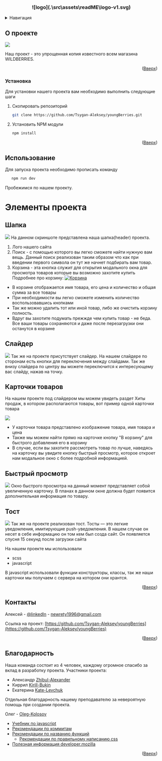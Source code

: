 <div id="top"></div>


    
  <h3 align="center">![logo](.\src\assets\readME\logo-v1.svg)</h3>

<details>
  <summary>Навигация</summary>
  <ol>
    <li>
      <a href="#О-проекте">О проекте</a>
    </li>
    <li><a href="#Установка">Установка</a></li>
    <li>
      <a href="#Использование">Использование</a>
    </li>
    <li>
        <a href="#Элементы-проекта">Элементы проекта</a>
        <ul>
            <li><a href="#Шапка">Шапка</a></li>
            <li><a href="#Слайдер">Слайдер</a></li>
            <li><a href="#Карточки-товаров">Карточки товаров</a></li>
            <li><a href="#Быстрый-просмотр">Быстрый просмотр</a></li>
            <li><a href="#Тост">Тост</a></li>
        </ul>
    </li>
    <li><a href="#Благодарность">Благодарность</a></li>
    
  </ol>
</details>


## О проекте 

[![](.\src\assets\readME\wildberries.jpg)]()

Наш проект - это упрощенная копия известного всем магазина WILDBERRIES.

<p align="right">(<a href="#top">Вверх</a>)</p>

### Установка

Для установки нашего проекта вам необходимо выполнить следующие шаги

1. Скопировать репозиторий
   ```sh
   git clone https://github.com/Tsygan-Aleksey/youngBerries.git
   ```
2. Установить NPM модули
   ```sh
   npm install
   ```
<p align="right">(<a href="#top">Вверх</a>)</p>

<div id="usage"></div>

## Использование
Для запуска проекта необходимо прописать команду
```sh
   npm run dev
   ```
Пробежимся по нашем проекту.

# Элементы проекта

## Шапка
[![](.\src\assets\readME\header.jpg)]()
На данном скриншоте представлена наша шапка(header) проекта.
1. Лого нашего сайта
2. Поиск - с помощью которого вы легко сможете найти нужную вам вещь. Данный поиск реализован таким образом что как при введении первого символа он тут же начнет подбирать вам товар.
3. Корзина - эта кнопка служит для открытия модального окна для просмотра товаров которые вы возможно захотите купить
   Подробнее про корзину:
   [![Корзина](.\src\assets\readME\basket.jpg "Корзина")]()
  * В корзине отображается имя товара, его цена и количество и общая сумма за все товары
  * При необходимости вы легко сможете изменить количество воспользовавшись кнопками
  * Так же можно удалить тот или иной товар, либо же очистить корзину полность.
  * Вдруг вы захотите подумать прежжде чем купить товар - не беда.
 Все ваши товары сохраняются и даже после перезагрузки они останутся в корзине
## Слайдер
[![](.\src\assets\readME\slider.jpg)]()
 Так же на проекте присутствует слайдер. На нашем слайдере по сторонам есть кнопки для переключения между слайдами. Так же внизу слайдера по центру вы можете переключится к интересующему вас слайду, нажав на точку.

## Карточки товаров
На нашем проекте под слайдером мы можем увидеть раздет Хиты продаж, в котором располагаются товары, вот пример одной карточки товара

[![](.\src\assets\readME\card.jpg)]()
* У карточки товара представлено изображение товара, имя товара и цена
* Также мы можем найти прямо на карточке кнопку "В корзину" для быстрого добавления его в корзину
* В случае, если вы захотите рассмотреть товар по лучше, наведясь на карточку вы увидите кнопку быстрый просмотр, которое откроет нам модальное окно с более подробной информацией.

## Быстрый просмотр
[![](.\src\assets\readME\quick-view.jpg)]()
Окно быстрого просмотра на данный момент представляет собой увеличенную карточку. В планах в данном окне должна будет появится дополнительная информация по товару.


## Тост
[![](.\src\assets\readME\toast.jpg)]()
Так же на проекте реализован тост. Тосты — это легкие уведомления, имитирующие push-уведомления. В нашем случае он несет в себе информацию он том кем был созда сайт. Он появляется спусня 15 секунд после загрузки сайта


На нашем проекте мы использовали 
* scss
* javascript

В javascript использовали функции конструкторы, классы, так же наши карточки мы получаем с сервера на котором они хрантся.
<p align="right">(<a href="#top">Вверх</a>)</p>

## Контакты

Алексей - [@linkedIn](https://www.linkedin.com/in/aleksey-tsygan-978a6a228/) - newrety1996@gmail.com

Ссылка на проект: [https://github.com/Tsygan-Aleksey/youngBerries](https://github.com/Tsygan-Aleksey/youngBerries)

<p align="right">(<a href="#top">Вверх</a>)</p>



## Благодарность
Наша команда состоит из 4 человек, каждому огромное спасибо за вклад в разработку проекта.
    Участники проекта:

 * Александр [Zhibul-Alexander](https://github.com/Zhibul-Alexander)
 * Киррил [Kirill-Bukin](https://github.com/Kirill-Bukin)
 * Екатерина [Kate-Levchuk](https://github.com/Kate-Levchuk)


Отдельная благодарность нашему преподавателю за невероятную помощь при создании проекта.

Олег - [Oleg-Kolosov](https://github.com/Oleg-Kolosov)



* [Учебник по javascript](https://learn.javascript.ru/)
* [Рекомендации по коммитам](https://github.com/Oleg-Kolosov/Requirements-for-Commit-Names)
* [Рекомендации по названию функций](https://github.com/Oleg-Kolosov/Recommendations-for-naming-functions)
  * [Рекомендации по правильному написанию css](https://github.com/Oleg-Kolosov/Organization-css-property)
* [Полезная информация developer.mozilla](https://developer.mozilla.org/en-US/)

<p align="right">(<a href="#top">Вверх</a>)</p>
